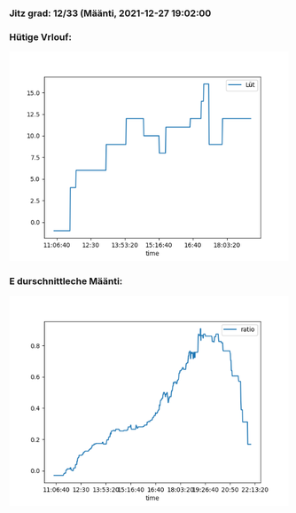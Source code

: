 ### Jitz grad: 12/33 (Määnti, 2021-12-27 19:02:00

### Hütige Vrlouf:
![Graph](Today.png)

### E durschnittleche Määnti:
![Graph](Määnti.png)